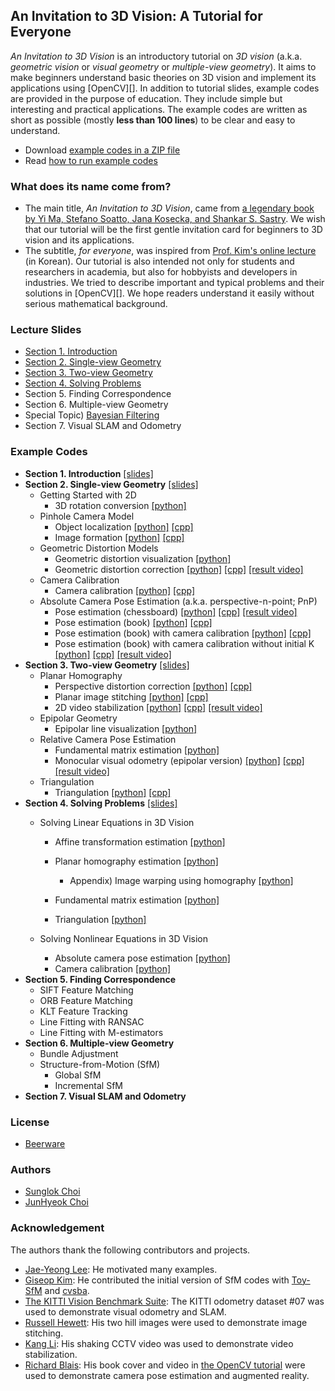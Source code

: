 ## An Invitation to 3D Vision: A Tutorial for Everyone
_An Invitation to 3D Vision_ is an introductory tutorial on _3D vision_ (a.k.a. _geometric vision_ or _visual geometry_ or _multiple-view geometry_).
It aims to make beginners understand basic theories on 3D vision and implement its applications using [OpenCV][].
In addition to tutorial slides, example codes are provided in the purpose of education. They include simple but interesting and practical applications. The example codes are written as short as possible (mostly __less than 100 lines__) to be clear and easy to understand.

* Download [example codes in a ZIP file](https://github.com/sunglok/3dv_tutorial/archive/master.zip)
* Read [how to run example codes](https://github.com/sunglok/3dv_tutorial/blob/master/HOWTO_RUN.md)

### What does its name come from?
* The main title, _An Invitation to 3D Vision_, came from [a legendary book by Yi Ma, Stefano Soatto, Jana Kosecka, and Shankar S. Sastry](http://vision.ucla.edu/MASKS/). We wish that our tutorial will be the first gentle invitation card for beginners to 3D vision and its applications.
* The subtitle, _for everyone_, was inspired from [Prof. Kim's online lecture](https://hunkim.github.io/ml/) (in Korean). Our tutorial is also intended not only for students and researchers in academia, but also for hobbyists and developers in industries. We tried to describe important and typical problems and their solutions in [OpenCV][]. We hope readers understand it easily without serious mathematical background.

### Lecture Slides
* [Section 1. Introduction](https://github.com/sunglok/3dv_tutorial/blob/master/slides/01_introduction.pdf)
* [Section 2. Single-view Geometry](https://github.com/sunglok/3dv_tutorial/blob/master/slides/02_single-view_geometry.pdf)
* [Section 3. Two-view Geometry](https://github.com/sunglok/3dv_tutorial/blob/master/slides/03_two-view_geometry.pdf)
* [Section 4. Solving Problems](https://github.com/sunglok/3dv_tutorial/blob/master/slides/04_solving_problems.pdf)
* Section 5. Finding Correspondence
* Section 6. Multiple-view Geometry
* Special Topic) [Bayesian Filtering](https://github.com/mint-lab/filtering_tutorial)
* Section 7. Visual SLAM and Odometry

### Example Codes
* **Section 1. Introduction** [[slides]](https://github.com/sunglok/3dv_tutorial/blob/master/slides/01_introduction.pdf)
* **Section 2. Single-view Geometry** [[slides]](https://github.com/sunglok/3dv_tutorial/blob/master/slides/02_single-view_geometry.pdf)
  * Getting Started with 2D
    * 3D rotation conversion [[python]](https://github.com/sunglok/3dv_tutorial/blob/master/examples/3d_rotation_conversion.py)
  * Pinhole Camera Model
    * Object localization [[python]](https://github.com/sunglok/3dv_tutorial/blob/master/examples/object_localization.py) [[cpp]](https://github.com/sunglok/3dv_tutorial/blob/master/examples/object_localization.cpp)
    * Image formation [[python]](https://github.com/sunglok/3dv_tutorial/blob/master/examples/image_formation.py) [[cpp]](https://github.com/sunglok/3dv_tutorial/blob/master/examples/image_formation.cpp)
  * Geometric Distortion Models
    * Geometric distortion visualization [[python]](https://github.com/sunglok/3dv_tutorial/blob/master/examples/distortion_visualization.py)
    * Geometric distortion correction [[python]](https://github.com/sunglok/3dv_tutorial/blob/master/examples/distortion_correction.py) [[cpp]](https://github.com/sunglok/3dv_tutorial/blob/master/examples/distortion_correction.cpp) [[result video]](https://youtu.be/HKetupWh4V8)
  * Camera Calibration
    * Camera calibration [[python]](https://github.com/sunglok/3dv_tutorial/blob/master/examples/camera_calibration.py) [[cpp]](https://github.com/sunglok/3dv_tutorial/blob/master/examples/camera_calibration.cpp)
  * Absolute Camera Pose Estimation (a.k.a. perspective-n-point; PnP)
    * Pose estimation (chessboard) [[python]](https://github.com/sunglok/3dv_tutorial/blob/master/examples/pose_estimation_chessboard.py) [[cpp]](https://github.com/sunglok/3dv_tutorial/blob/master/examples/pose_estimation_chessboard.cpp) [[result video]](https://youtu.be/4nA1OQGL-ig)
    * Pose estimation (book) [[python]](https://github.com/sunglok/3dv_tutorial/blob/master/examples/pose_estimation_book1.py) [[cpp]](https://github.com/sunglok/3dv_tutorial/blob/master/examples/pose_estimation_book1.cpp)
    * Pose estimation (book) with camera calibration [[python]](https://github.com/sunglok/3dv_tutorial/blob/master/examples/pose_estimation_book2.py) [[cpp]](https://github.com/sunglok/3dv_tutorial/blob/master/examples/pose_estimation_book2.cpp)
    * Pose estimation (book) with camera calibration without initial K [[python]](https://github.com/sunglok/3dv_tutorial/blob/master/examples/pose_estimation_book3.py) [[cpp]](https://github.com/sunglok/3dv_tutorial/blob/master/examples/pose_estimation_book3.cpp) [[result video]](https://youtu.be/GYp4h0yyB3Y)
* **Section 3. Two-view Geometry** [[slides]](https://github.com/sunglok/3dv_tutorial/blob/master/slides/03_two-view_geometry.pdf)
  * Planar Homography
    * Perspective distortion correction [[python]](https://github.com/sunglok/3dv_tutorial/blob/master/examples/perspective_correction.py) [[cpp]](https://github.com/sunglok/3dv_tutorial/blob/master/examples/perspective_correction.cpp)
    * Planar image stitching [[python]](https://github.com/sunglok/3dv_tutorial/blob/master/examples/image_stitching.py) [[cpp]](https://github.com/sunglok/3dv_tutorial/blob/master/examples/image_stitching.cpp)
    * 2D video stabilization [[python]](https://github.com/sunglok/3dv_tutorial/blob/master/examples/video_stabilization.py) [[cpp]](https://github.com/sunglok/3dv_tutorial/blob/master/examples/video_stabilization.cpp) [[result video]](https://youtu.be/be_dzYicEzI)
  * Epipolar Geometry
    * Epipolar line visualization [[python]](https://github.com/sunglok/3dv_tutorial/blob/master/examples/epipolar_line_visualization.py)
  * Relative Camera Pose Estimation
    * Fundamental matrix estimation [[python]](https://github.com/sunglok/3dv_tutorial/blob/master/examples/fundamental_mat_estimation.py)
    * Monocular visual odometry (epipolar version) [[python]](https://github.com/sunglok/3dv_tutorial/blob/master/examples/vo_epipolar.py) [[cpp]](https://github.com/sunglok/3dv_tutorial/blob/master/examples/vo_epipolar.cpp) [[result video]](https://youtu.be/Pc_IYrSH3sI)
  * Triangulation
    * Triangulation [[python]](https://github.com/sunglok/3dv_tutorial/blob/master/examples/triangulation.py) [[cpp]](https://github.com/sunglok/3dv_tutorial/blob/master/examples/triangulation.cpp)
* **Section 4. Solving Problems** [[slides]](https://github.com/sunglok/3dv_tutorial/blob/master/slides/04_solving_problems.pdf)
  * Solving Linear Equations in 3D Vision
    * Affine transformation estimation [[python]](https://github.com/sunglok/3dv_tutorial/blob/master/examples/affine_estimation_implement.py)
    * Planar homography estimation [[python]](https://github.com/sunglok/3dv_tutorial/blob/master/examples/homography_estimation_implement.py)
      * Appendix) Image warping using homography [[python]](https://github.com/sunglok/3dv_tutorial/blob/master/examples/image_warping_implement.py)

    * Fundamental matrix estimation [[python]](https://github.com/sunglok/3dv_tutorial/blob/master/examples/fundamental_mat_estimation_implement.py)
    * Triangulation [[python]](https://github.com/sunglok/3dv_tutorial/blob/master/examples/triangulation_implement.py)

  * Solving Nonlinear Equations in 3D Vision
    * Absolute camera pose estimation [[python]](https://github.com/sunglok/3dv_tutorial/blob/master/examples/pose_estimation_implement.py)
    * Camera calibration [[python]](https://github.com/sunglok/3dv_tutorial/blob/master/examples/camera_calibration_implement.py)
* **Section 5. Finding Correspondence**
  * SIFT Feature Matching
  * ORB Feature Matching
  * KLT Feature Tracking
  * Line Fitting with RANSAC
  * Line Fitting with M-estimators
* **Section 6. Multiple-view Geometry**
  * Bundle Adjustment
  * Structure-from-Motion (SfM)
    * Global SfM
    * Incremental SfM
* **Section 7. Visual SLAM and Odometry**



### License
* [Beerware](http://en.wikipedia.org/wiki/Beerware)



### Authors
* [Sunglok Choi](https://mint-lab.github.io/sunglok/)
* [JunHyeok Choi](https://github.com/cjh1995-ros)



### Acknowledgement
The authors thank the following contributors and projects.

* [Jae-Yeong Lee](https://sites.google.com/site/roricljy/): He motivated many examples.
* [Giseop Kim](https://sites.google.com/view/giseopkim): He contributed the initial version of SfM codes with [Toy-SfM](https://github.com/royshil/SfM-Toy-Library) and [cvsba](https://www.uco.es/investiga/grupos/ava/node/39).
* [The KITTI Vision Benchmark Suite](http://www.cvlibs.net/datasets/kitti/): The KITTI odometry dataset #07 was used to demonstrate visual odometry and SLAM.
* [Russell Hewett](https://courses.engr.illinois.edu/cs498dh3/fa2013/projects/stitching/ComputationalPhotograph_ProjectStitching.html): His two hill images were used to demonstrate image stitching.
* [Kang Li](http://www.cs.cmu.edu/~kangli/code/Image_Stabilizer.html): His shaking CCTV video was used to demonstrate video stabilization.
* [Richard Blais](http://www.richardblais.net/): His book cover and video in [the OpenCV tutorial](http://docs.opencv.org/3.1.0/dc/d16/tutorial_akaze_tracking.html) were used to demonstrate camera pose estimation and augmented reality.